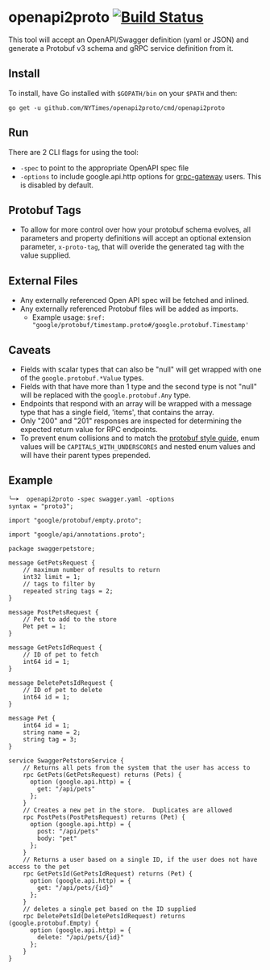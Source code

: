 # openapi2proto [![Build Status](https://travis-ci.org/NYTimes/openapi2proto.svg?branch=master)](https://travis-ci.org/NYTimes/openapi2proto)

This tool will accept an OpenAPI/Swagger definition (yaml or JSON) and generate a Protobuf v3 schema and gRPC service definition from it.

## Install

To install, have Go installed with `$GOPATH/bin` on your `$PATH` and then:
```
go get -u github.com/NYTimes/openapi2proto/cmd/openapi2proto
```

## Run

There are 2 CLI flags for using the tool: 
* `-spec` to point to the appropriate OpenAPI spec file
* `-options` to include google.api.http options for [grpc-gateway](https://github.com/gengo/grpc-gateway) users. This is disabled by default.

## Protobuf Tags
* To allow for more control over how your protobuf schema evolves, all parameters and property definitions will accept an optional extension parameter, `x-proto-tag`, that will overide the generated tag with the value supplied.

## External Files
* Any externally referenced Open API spec will be fetched and inlined.
* Any externally referenced Protobuf files will be added as imports.
  * Example usage: `$ref: "google/protobuf/timestamp.proto#/google.protobuf.Timestamp'`

## Caveats

* Fields with scalar types that can also be "null" will get wrapped with one of the `google.protobuf.*Value` types.
* Fields with that have more than 1 type and the second type is not "null" will be replaced with the `google.protobuf.Any` type. 
* Endpoints that respond with an array will be wrapped with a message type that has a single field, 'items', that contains the array.
* Only "200" and "201" responses are inspected for determining the expected return value for RPC endpoints.
* To prevent enum collisions and to match the [protobuf style guide](https://developers.google.com/protocol-buffers/docs/style#enums), enum values will be `CAPITALS_WITH_UNDERSCORES` and nested enum values and will have their parent types prepended.


## Example

```
╰─➤  openapi2proto -spec swagger.yaml -options
syntax = "proto3";

import "google/protobuf/empty.proto";

import "google/api/annotations.proto";

package swaggerpetstore;

message GetPetsRequest {
    // maximum number of results to return
    int32 limit = 1;
    // tags to filter by
    repeated string tags = 2;
}

message PostPetsRequest {
    // Pet to add to the store
    Pet pet = 1;
}

message GetPetsIdRequest {
    // ID of pet to fetch
    int64 id = 1;
}

message DeletePetsIdRequest {
    // ID of pet to delete
    int64 id = 1;
}

message Pet {
    int64 id = 1;
    string name = 2;
    string tag = 3;
}

service SwaggerPetstoreService {
    // Returns all pets from the system that the user has access to
    rpc GetPets(GetPetsRequest) returns (Pets) {
      option (google.api.http) = {
        get: "/api/pets"
      };
    }
    // Creates a new pet in the store.  Duplicates are allowed
    rpc PostPets(PostPetsRequest) returns (Pet) {
      option (google.api.http) = {
        post: "/api/pets"
        body: "pet"
      };
    }
    // Returns a user based on a single ID, if the user does not have access to the pet
    rpc GetPetsId(GetPetsIdRequest) returns (Pet) {
      option (google.api.http) = {
        get: "/api/pets/{id}"
      };
    }
    // deletes a single pet based on the ID supplied
    rpc DeletePetsId(DeletePetsIdRequest) returns (google.protobuf.Empty) {
      option (google.api.http) = {
        delete: "/api/pets/{id}"
      };
    }
}
```
